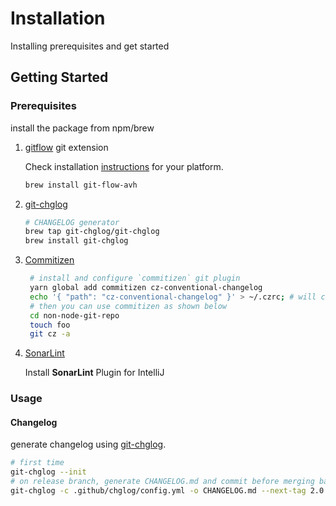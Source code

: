 # Installation

Installing prerequisites and get started

## Getting Started

### Prerequisites

install the package from npm/brew

1. [gitflow](https://github.com/petervanderdoes/gitflow-avh) git extension

   Check installation [instructions](https://github.com/petervanderdoes/gitflow-avh/wiki/Installation) for your
   platform.
    ```bash
    brew install git-flow-avh
    ```

1. [git-chglog](https://github.com/git-chglog/git-chglog)

    ```bash
    # CHANGELOG generator
    brew tap git-chglog/git-chglog
    brew install git-chglog
    ```

1. [Commitizen](http://commitizen.github.io/cz-cli/)

    ```bash
     # install and configure `commitizen` git plugin
     yarn global add commitizen cz-conventional-changelog
     echo '{ "path": "cz-conventional-changelog" }' > ~/.czrc; # will create .czrc
     # then you can use commitizen as shown below
     cd non-node-git-repo
     touch foo
     git cz -a
    ```
1. [SonarLint]()

   Install **SonarLint** Plugin for IntelliJ

### Usage

#### Changelog

generate changelog using [git-chglog](https://github.com/git-chglog/git-chglog).

```bash
# first time
git-chglog --init
# on release branch, generate CHANGELOG.md and commit before merging back to develop & master.
git-chglog -c .github/chglog/config.yml -o CHANGELOG.md --next-tag 2.0.0
```
